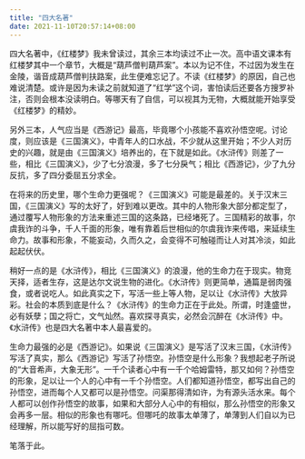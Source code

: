 ```yaml
---
title: "四大名著"
date: 2021-11-10T20:57:14+08:00
---
```


四大名著中，《红楼梦》我未曾读过，其余三本均读过不止一次。高中语文课本有红楼梦其中一个章节，大概是“葫芦僧判葫芦案”。本以为记不住，不过因为发生在金陵，谐音成葫芦僧判扶路案，此生便难忘记了。不读《红楼梦》的原因，自己也难说清楚。或许是因为未读之前就知道了“红学”这个词，害怕读后还要各方搜罗补注，否则会根本没读明白。等哪天有了自信，可以视其为无物，大概就能开始享受《红楼梦》的精妙。

另外三本，人气应当是《西游记》最高，毕竟哪个小孩能不喜欢孙悟空呢。讨论度，则应该是《三国演义》，中青年人的口水战，不少就从这里开始；不少人对历史的兴趣，就是由《三国演义》培养出的，在下就是如此。《水浒传》则差了一些，相比《三国演义》，少了七分浪漫，多了七分戾气；相比《西游记》，少了九分反抗，多了四分委屈五分求全。

在将来的历史里，哪个生命力更强呢？《三国演义》可能是最差的。关于汉末三国，《三国演义》写的太好了，好到难以更改。其中的人物形象大部分都定型了，通过覆写人物形象的方法来重述三国的这条路，已经堵死了。三国精彩的故事，尔虞我诈的斗争，千人千面的形象，唯有靠着后世相似的尔虞我诈来传唱，来延续生命力。故事和形象，不能妄动，久而久之，会变得不可触碰而让人对其冷淡，如此起起伏伏。

稍好一点的是《水浒传》，相比《三国演义》的浪漫，他的生命力在于现实。物竞天择，适者生存，这是达尔文说生物的进化。《水浒传》则更简单，通篇是弱肉强食，或者说吃人。如此真实之下，写活一些上等人物，足以让《水浒传》大放异彩。社会的本质到底是什么？《水浒传》的生命力正在于此处。所谓，时逢盛世，必有妖孽；国之将亡，文气灿然。喜欢探寻真实，必然会沉醉在《水浒传》中。《水浒传》也是四大名著中本人最喜爱的。

生命力最强的必是《西游记》。如果说《三国演义》是写活了汉末三国，《水浒传》写活了真实，那么《西游记》写活了孙悟空。孙悟空是什么形象？我想起老子所说的“大音希声，大象无形”。一千个读者心中有一千个哈姆雷特，那又如何？孙悟空的形象，足以让一个人的心中有一千个孙悟空。人们都知道孙悟空，都写出自己的孙悟空，进而每个人又都可以是孙悟空。问渠那得清如许，为有源头活水来。每个人都可以创作孙悟空的故事，如果和大部分人心中的有相似，那么孙悟空的形象又会再多一层。相似的形象也有哪吒。但哪吒的故事太单薄了，单薄到人们自以为已经理解，所以能写好的屈指可数。

笔落于此。
